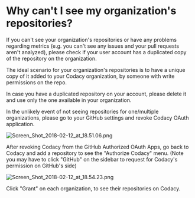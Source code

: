 # Why can't I see my organization's repositories?

If you can't see your organization's repositories or have any problems
regarding metrics (e.g. you can't see any issues and your pull requests
aren't analyzed), please check if your user account has a duplicated
copy of the repository on the organization.

The ideal scenario for your organization's repositories is to have a
unique copy of it added to your Codacy organization, by someone with
write permissions on the repo. 

In case you have a duplicated repository on your account, please delete
it and use only the one available in your organization.

In the unlikely event of not seeing repositories for one/multiple
organizations, please go to your GitHub settings and revoke Codacy OAuth
application.

![Screen\_Shot\_2018-02-12\_at\_18.51.06.png](https://support.codacy.com/hc/article_attachments/360001016053/Screen_Shot_2018-02-12_at_18.51.06.png)

After revoking Codacy from the GitHub Authorized OAuth Apps, go back to
Codacy and add a repository to see the "Authorize Codacy" menu. (Note
you may have to click "GitHub" on the sidebar to request for Codacy's
permission on GitHub's side)

![Screen\_Shot\_2018-02-12\_at\_18.54.23.png](https://support.codacy.com/hc/article_attachments/360001037054/Screen_Shot_2018-02-12_at_18.54.23.png)

Click "Grant" on each organization, to see their repositories on Codacy.

